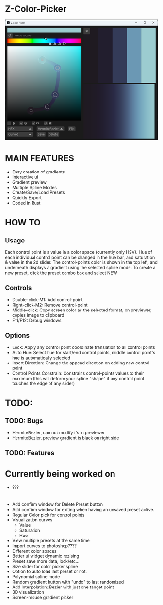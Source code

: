 # Z-Color-Picker

![alt text](img/preview_even_newer.png)

# MAIN FEATURES

- Easy creation of gradients
- Interactive ui
- Gradient preview
- Multiple Spline Modes
- Create/Save/Load Presets
- Quickly Export
- Coded in Rust

# HOW TO

## Usage

Each control point is a value in a color space (currently only HSV).
Hue of each individual control point can be changed in the hue bar, and saturation & value in the 2d slider.
The control-points color is shown in the top left, and underneath displays a gradient using the selected spline mode.
To create a new preset, click the preset combo box and select NEW

## Controls

- Double-click-M1: Add control-point
- Right-click-M2: Remove control-point
- Middle-click: Copy screen color as the selected format, on previewer, copies image to clipboard
- F11/F12: Debug windows

## Options

- Lock: Apply any control point coordinate translation to all control points
- Auto Hue: Select hue for start/end control points, middle control point's hue is automatically selected
- Insert Direction: Change the append direction on adding new control point
- Control Points Constrain: Constrains control-points values to their maximum (this will deform your spline "shape" if any control point touches the edge of any slider)

# TODO:

## TODO: Bugs

- HermiteBezier, can not modify t's in previewer
- HermiteBezier, preview gradient is black on right side

## TODO: Features

# Currently being worked on

- ???

#

- Add confirm window for Delete Preset button
- Add confirm window for exiting when having an unsaved preset active.
- Regular Color pick for control points
- Visualization curves
  - Value
  - Saturation
  - Hue
- View multiple presets at the same time
- Import curves to photoshop????
- Different color spaces
- Better ui widget dynamic rezising
- Preset save more data, lock/etc...
- Size slider for color picker spline
- Option to auto load last preset or not.
- Polynomial spline mode
- Random gradient button with "undo" to last randomized
- Add Interpolation::Bezier with just one tanget point
- 3D visualization
- Screen-mouse gradient picker
